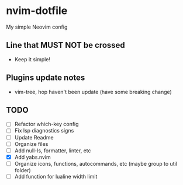 # nvim-dotfile
My simple Neovim config

## Line that MUST NOT be crossed
  - Keep it simple!

## Plugins update notes
- vim-tree, hop haven't been update (have some breaking change)

## TODO
  - [ ] Refactor which-key config
  - [ ] Fix lsp diagnostics signs
  - [ ] Update Readme
  - [ ] Organize files
  - [ ] Add null-ls, formatter, linter, etc
  - [x] Add yabs.nvim
  - [ ] Organize icons, functions, autocommands, etc (maybe group to util folder)
  - [ ] Add function for lualine width limit
